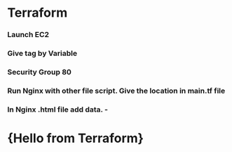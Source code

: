 # Terraform

### Launch EC2

### Give tag by Variable

### Security Group 80

### Run Nginx with other file script. Give the location in main.tf file

### In Nginx .html file add data. - <h1>{Hello from Terraform}</h1>
